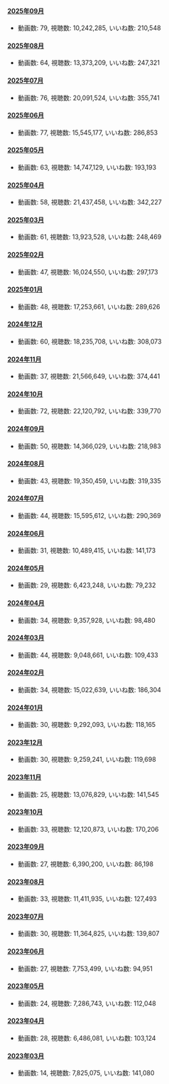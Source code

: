 #### [2025年09月](videos/202509 "wikilink")

-   動画数: 79, 視聴数: 10,242,285, いいね数: 210,548

#### [2025年08月](videos/202508 "wikilink")

-   動画数: 64, 視聴数: 13,373,209, いいね数: 247,321

#### [2025年07月](videos/202507 "wikilink")

-   動画数: 76, 視聴数: 20,091,524, いいね数: 355,741

#### [2025年06月](videos/202506 "wikilink")

-   動画数: 77, 視聴数: 15,545,177, いいね数: 286,853

#### [2025年05月](videos/202505 "wikilink")

-   動画数: 63, 視聴数: 14,747,129, いいね数: 193,193

#### [2025年04月](videos/202504 "wikilink")

-   動画数: 58, 視聴数: 21,437,458, いいね数: 342,227

#### [2025年03月](videos/202503 "wikilink")

-   動画数: 61, 視聴数: 13,923,528, いいね数: 248,469

#### [2025年02月](videos/202502 "wikilink")

-   動画数: 47, 視聴数: 16,024,550, いいね数: 297,173

#### [2025年01月](videos/202501 "wikilink")

-   動画数: 48, 視聴数: 17,253,661, いいね数: 289,626

#### [2024年12月](videos/202412 "wikilink")

-   動画数: 60, 視聴数: 18,235,708, いいね数: 308,073

#### [2024年11月](videos/202411 "wikilink")

-   動画数: 37, 視聴数: 21,566,649, いいね数: 374,441

#### [2024年10月](videos/202410 "wikilink")

-   動画数: 72, 視聴数: 22,120,792, いいね数: 339,770

#### [2024年09月](videos/202409 "wikilink")

-   動画数: 50, 視聴数: 14,366,029, いいね数: 218,983

#### [2024年08月](videos/202408 "wikilink")

-   動画数: 43, 視聴数: 19,350,459, いいね数: 319,335

#### [2024年07月](videos/202407 "wikilink")

-   動画数: 44, 視聴数: 15,595,612, いいね数: 290,369

#### [2024年06月](videos/202406 "wikilink")

-   動画数: 31, 視聴数: 10,489,415, いいね数: 141,173

#### [2024年05月](videos/202405 "wikilink")

-   動画数: 29, 視聴数: 6,423,248, いいね数: 79,232

#### [2024年04月](videos/202404 "wikilink")

-   動画数: 34, 視聴数: 9,357,928, いいね数: 98,480

#### [2024年03月](videos/202403 "wikilink")

-   動画数: 44, 視聴数: 9,048,661, いいね数: 109,433

#### [2024年02月](videos/202402 "wikilink")

-   動画数: 34, 視聴数: 15,022,639, いいね数: 186,304

#### [2024年01月](videos/202401 "wikilink")

-   動画数: 30, 視聴数: 9,292,093, いいね数: 118,165

#### [2023年12月](videos/202312 "wikilink")

-   動画数: 30, 視聴数: 9,259,241, いいね数: 119,698

#### [2023年11月](videos/202311 "wikilink")

-   動画数: 25, 視聴数: 13,076,829, いいね数: 141,545

#### [2023年10月](videos/202310 "wikilink")

-   動画数: 33, 視聴数: 12,120,873, いいね数: 170,206

#### [2023年09月](videos/202309 "wikilink")

-   動画数: 27, 視聴数: 6,390,200, いいね数: 86,198

#### [2023年08月](videos/202308 "wikilink")

-   動画数: 33, 視聴数: 11,411,935, いいね数: 127,493

#### [2023年07月](videos/202307 "wikilink")

-   動画数: 30, 視聴数: 11,364,825, いいね数: 139,807

#### [2023年06月](videos/202306 "wikilink")

-   動画数: 27, 視聴数: 7,753,499, いいね数: 94,951

#### [2023年05月](videos/202305 "wikilink")

-   動画数: 24, 視聴数: 7,286,743, いいね数: 112,048

#### [2023年04月](videos/202304 "wikilink")

-   動画数: 28, 視聴数: 6,486,081, いいね数: 103,124

#### [2023年03月](videos/202303 "wikilink")

-   動画数: 14, 視聴数: 7,825,075, いいね数: 141,080

